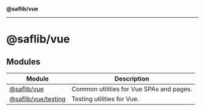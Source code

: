 **@saflib/vue**

---

# @saflib/vue

## Modules

| Module                                              | Description                              |
| --------------------------------------------------- | ---------------------------------------- |
| [@saflib/vue](@saflib/vue/index.md)                 | Common utilities for Vue SPAs and pages. |
| [@saflib/vue/testing](@saflib/vue/testing/index.md) | Testing utilities for Vue.               |
